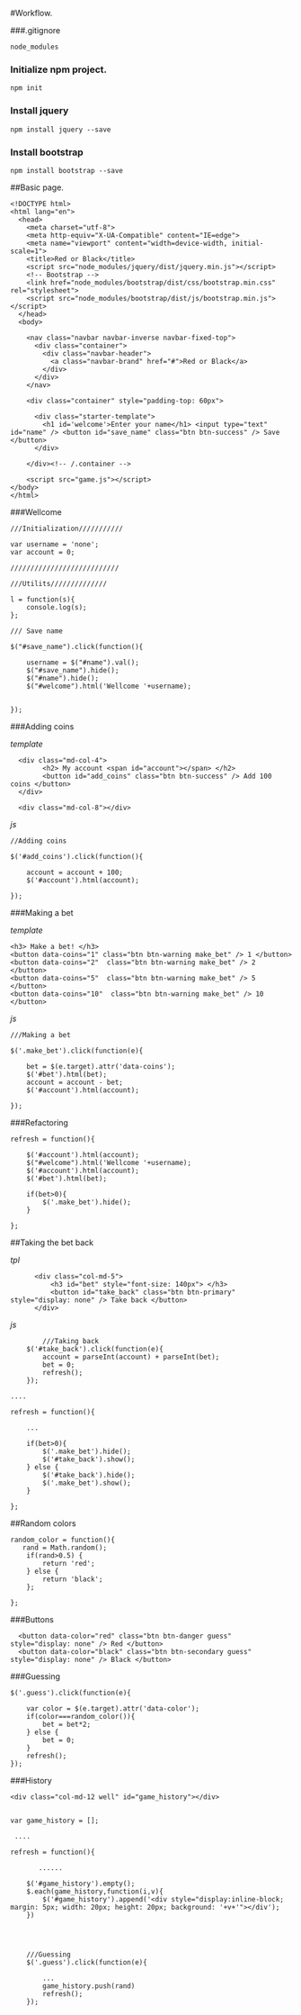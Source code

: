 #Workflow.


###.gitignore

    node_modules

### Initialize npm project.

    npm init

### Install jquery

    npm install jquery --save


### Install bootstrap

    npm install bootstrap --save

##Basic page.

    <!DOCTYPE html>
    <html lang="en">
      <head>
        <meta charset="utf-8">
        <meta http-equiv="X-UA-Compatible" content="IE=edge">
        <meta name="viewport" content="width=device-width, initial-scale=1">
        <title>Red or Black</title>
        <script src="node_modules/jquery/dist/jquery.min.js"></script>
        <!-- Bootstrap -->
        <link href="node_modules/bootstrap/dist/css/bootstrap.min.css" rel="stylesheet">
        <script src="node_modules/bootstrap/dist/js/bootstrap.min.js"></script>
      </head>
      <body>

        <nav class="navbar navbar-inverse navbar-fixed-top">
          <div class="container">
            <div class="navbar-header">
              <a class="navbar-brand" href="#">Red or Black</a>
            </div>        
          </div>
        </nav>

        <div class="container" style="padding-top: 60px">

          <div class="starter-template">
            <h1 id='welcome'>Enter your name</h1> <input type="text" id="name" /> <button id="save_name" class="btn btn-success" /> Save </button>
          </div>

        </div><!-- /.container -->

        <script src="game.js"></script>
    </body>
    </html>  




###Wellcome


    ///Initialization///////////

    var username = 'none';
    var account = 0;

    ///////////////////////////

    ///Utilits//////////////

    l = function(s){
        console.log(s);
    };

    /// Save name

    $("#save_name").click(function(){

        username = $("#name").val();
        $("#save_name").hide();
        $("#name").hide();
        $("#welcome").html('Wellcome '+username); 
       

    });





###Adding coins

*template*

      <div class="md-col-4">
            <h2> My account <span id="account"></span> </h2>
            <button id="add_coins" class="btn btn-success" /> Add 100 coins </button>
      </div>

      <div class="md-col-8"></div>    

    
*js*


    //Adding coins

    $('#add_coins').click(function(){

        account = account + 100;
        $('#account').html(account);

    });


###Making a bet


*template*

    <h3> Make a bet! </h3>
    <button data-coins="1" class="btn btn-warning make_bet" /> 1 </button>
    <button data-coins="2"  class="btn btn-warning make_bet" /> 2 </button>
    <button data-coins="5"  class="btn btn-warning make_bet" /> 5 </button>
    <button data-coins="10"  class="btn btn-warning make_bet" /> 10 </button>    


*js*

    ///Making a bet

    $('.make_bet').click(function(e){

        bet = $(e.target).attr('data-coins');
        $('#bet').html(bet);
        account = account - bet;
        $('#account').html(account);

    });


###Refactoring


    refresh = function(){

        $('#account').html(account);
        $("#welcome").html('Wellcome '+username); 
        $('#account').html(account);
        $('#bet').html(bet);

        if(bet>0){
            $('.make_bet').hide();   
        }

    };


##Taking the bet back

*tpl*

          <div class="col-md-5"> 
              <h3 id="bet" style="font-size: 140px"> </h3>
              <button id="take_back" class="btn btn-primary" style="display: none" /> Take back </button>
          </div>


*js*


            ///Taking back
        $('#take_back').click(function(e){
            account = parseInt(account) + parseInt(bet);
            bet = 0;
            refresh();
        });

    ....

    refresh = function(){

        ...

        if(bet>0){
            $('.make_bet').hide();   
            $('#take_back').show();
        } else {
            $('#take_back').hide();
            $('.make_bet').show();   
        }

    };



##Random colors

    random_color = function(){
       rand = Math.random();
        if(rand>0.5) {
            return 'red';
        } else {
            return 'black';
        };
       
    };


###Buttons

      <button data-color="red" class="btn btn-danger guess" style="display: none" /> Red </button>
      <button data-color="black" class="btn btn-secondary guess" style="display: none" /> Black </button>




###Guessing

    $('.guess').click(function(e){

        var color = $(e.target).attr('data-color');
        if(color===random_color()){
            bet = bet*2;
        } else {
            bet = 0;
        }    
        refresh();
    });


###History

    <div class="col-md-12 well" id="game_history"></div>


    var game_history = [];

     ....

    refresh = function(){

           ......

        $('#game_history').empty();
        $.each(game_history,function(i,v){
            $('#game_history').append('<div style="display:inline-block; margin: 5px; width: 20px; height: 20px; background: '+v+'"></div');
        })




        ///Guessing
        $('.guess').click(function(e){

            ...
            game_history.push(rand)
            refresh();
        });




